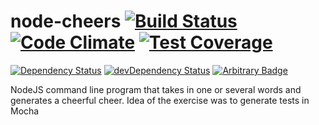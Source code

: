 # node-cheers [![Build Status](https://travis-ci.org/johnwquarles/node-cheers.svg?branch=master)](https://travis-ci.org/johnwquarles/node-cheers) [![Code Climate](https://codeclimate.com/github/johnwquarles/node-cheers/badges/gpa.svg)](https://codeclimate.com/github/johnwquarles/node-cheers) [![Test Coverage](https://codeclimate.com/github/johnwquarles/node-cheers/badges/coverage.svg)](https://codeclimate.com/github/johnwquarles/node-cheers/coverage)

[![Dependency Status](https://david-dm.org/johnwquarles/node-cheers.svg)](https://david-dm.org/johnwquarles/node-cheers) [![devDependency Status](https://david-dm.org/johnwquarles/node-cheers/dev-status.svg)](https://david-dm.org/johnwquarles/node-cheers#info=devDependencies) [![Arbitrary Badge](https://img.shields.io/badge/arbitrary-badge-blue.svg)](https://quarl.es)

NodeJS command line program that takes in one or several words and generates a cheerful cheer. Idea of the exercise was to generate tests in Mocha
